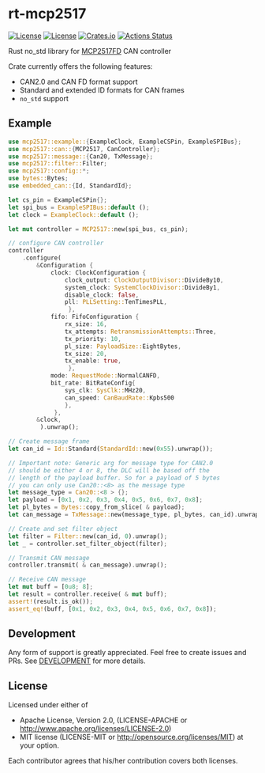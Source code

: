 # rt-mcp2517
[![License](https://img.shields.io/badge/license-MIT-blue.svg)](https://opensource.org/licenses/MIT)
[![License](https://img.shields.io/badge/License-Apache%202.0-blue.svg)](https://opensource.org/licenses/Apache-2.0)
[![Crates.io](https://img.shields.io/crates/v/mcp2517.svg)](https://crates.io/crates/mcp2517)
[![Actions Status](https://github.com/atlas-aero/rt-mcp2517/workflows/QA/badge.svg)](http://github.com/pegasus-aero/rt-mcp2517/actions)

Rust no_std library
for [MCP2517FD](https://ww1.microchip.com/downloads/en/DeviceDoc/MCP2517FD-External-CAN-FD-Controller-with-SPI-Interface-20005688B.pdf)
CAN controller

Crate currently offers the following features:

* CAN2.0 and CAN FD format support
* Standard and extended ID formats for CAN frames
* `no_std` support

## Example

````rust
use mcp2517::example::{ExampleClock, ExampleCSPin, ExampleSPIBus};
use mcp2517::can::{MCP2517, CanController};
use mcp2517::message::{Can20, TxMessage};
use mcp2517::filter::Filter;
use mcp2517::config::*;
use bytes::Bytes;
use embedded_can::{Id, StandardId};

let cs_pin = ExampleCSPin{};
let spi_bus = ExampleSPIBus::default ();
let clock = ExampleClock::default ();

let mut controller = MCP2517::new(spi_bus, cs_pin);

// configure CAN controller
controller
    .configure(
        &Configuration {
            clock: ClockConfiguration {
                clock_output: ClockOutputDivisor::DivideBy10,
                system_clock: SystemClockDivisor::DivideBy1,
                disable_clock: false,
                pll: PLLSetting::TenTimesPLL,
                 },
            fifo: FifoConfiguration {
                rx_size: 16,
                tx_attempts: RetransmissionAttempts::Three,
                tx_priority: 10,
                pl_size: PayloadSize::EightBytes,
                tx_size: 20,
                tx_enable: true,
                 },
            mode: RequestMode::NormalCANFD,
            bit_rate: BitRateConfig{
                sys_clk: SysClk::MHz20,
                can_speed: CanBaudRate::Kpbs500
                },
             },
        &clock,
         ).unwrap();

// Create message frame
let can_id = Id::Standard(StandardId::new(0x55).unwrap());

// Important note: Generic arg for message type for CAN2.0
// should be either 4 or 8, the DLC will be based off the
// length of the payload buffer. So for a payload of 5 bytes
// you can only use Can20::<8> as the message type
let message_type = Can20::<8 > {};
let payload = [0x1, 0x2, 0x3, 0x4, 0x5, 0x6, 0x7, 0x8];
let pl_bytes = Bytes::copy_from_slice( & payload);
let can_message = TxMessage::new(message_type, pl_bytes, can_id).unwrap();

// Create and set filter object
let filter = Filter::new(can_id, 0).unwrap();
let _ = controller.set_filter_object(filter);

// Transmit CAN message
controller.transmit( & can_message).unwrap();

// Receive CAN message
let mut buff = [0u8; 8];
let result = controller.receive( & mut buff);
assert!(result.is_ok());
assert_eq!(buff, [0x1, 0x2, 0x3, 0x4, 0x5, 0x6, 0x7, 0x8]);
````

## Development

Any form of support is greatly appreciated. Feel free to create issues and PRs.
See [DEVELOPMENT](DEVELOPMENT.md) for more details.  

## License
Licensed under either of

* Apache License, Version 2.0, (LICENSE-APACHE or http://www.apache.org/licenses/LICENSE-2.0)
* MIT license (LICENSE-MIT or http://opensource.org/licenses/MIT)
at your option.

Each contributor agrees that his/her contribution covers both licenses.

